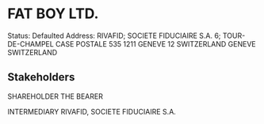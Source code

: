 # FAT BOY LTD.
Status: Defaulted
Address: RIVAFID; SOCIETE FIDUCIAIRE S.A. 6; TOUR-DE-CHAMPEL CASE POSTALE 535 1211 GENEVE 12 SWITZERLAND GENEVE SWITZERLAND

## Stakeholders
SHAREHOLDER
THE BEARER


INTERMEDIARY
RIVAFID, SOCIETE FIDUCIAIRE S.A.



